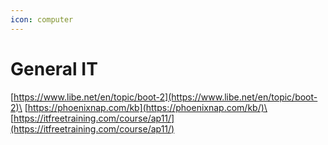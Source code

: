 ```yaml
---
icon: computer
---
```


# General IT

[https://www.libe.net/en/topic/boot-2](https://www.libe.net/en/topic/boot-2)\
[https://phoenixnap.com/kb](https://phoenixnap.com/kb/)\
[https://itfreetraining.com/course/ap11/](https://itfreetraining.com/course/ap11/)
